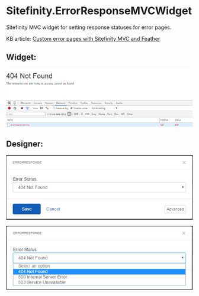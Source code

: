 # Sitefinity.ErrorResponseMVCWidget
Sitefinity MVC widget for setting response statuses for error pages.

KB article:
[Custom error pages with Sitefinity MVC and Feather](http://www.sitefinity.com/developer-network/knowledge-base/details/custom-error-pages-with-sitefinity-mvc-and-feather "Custom error pages with Sitefinity MVC and Feather")

## Widget: 

![alt text][img]

[img]: https://github.com/nzagorchev/Sitefinity.ErrorResponseMVCWidget/blob/master/widget.png "Widget"

## Designer: 

![alt text][img1]

[img1]: https://github.com/nzagorchev/Sitefinity.ErrorResponseMVCWidget/blob/master/designer.png "Designer"

![alt text][img2]

[img2]: https://github.com/nzagorchev/Sitefinity.ErrorResponseMVCWidget/blob/master/designer_1.png "Designer 2"